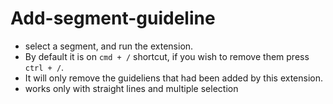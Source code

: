 # Add-segment-guideline
- select a segment, and run the extension. 
- By default it is on `cmd + /` shortcut, if you wish to remove them press `ctrl + /`. 
- It will only remove the guideliens that had been added by this extension.
- works only with straight lines and multiple selection
